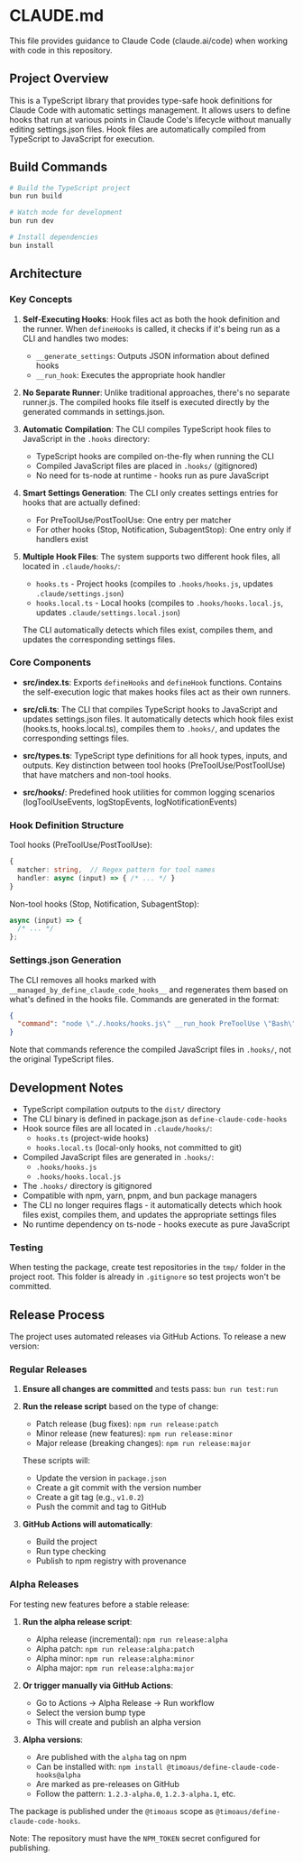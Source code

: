 # CLAUDE.md

This file provides guidance to Claude Code (claude.ai/code) when working with code in this repository.

## Project Overview

This is a TypeScript library that provides type-safe hook definitions for Claude Code with automatic settings management. It allows users to define hooks that run at various points in Claude Code's lifecycle without manually editing settings.json files. Hook files are automatically compiled from TypeScript to JavaScript for execution.

## Build Commands

```bash
# Build the TypeScript project
bun run build

# Watch mode for development
bun run dev

# Install dependencies
bun install
```

## Architecture

### Key Concepts

1. **Self-Executing Hooks**: Hook files act as both the hook definition and the runner. When `defineHooks` is called, it checks if it's being run as a CLI and handles two modes:

   - `__generate_settings`: Outputs JSON information about defined hooks
   - `__run_hook`: Executes the appropriate hook handler

2. **No Separate Runner**: Unlike traditional approaches, there's no separate runner.js. The compiled hooks file itself is executed directly by the generated commands in settings.json.

3. **Automatic Compilation**: The CLI compiles TypeScript hook files to JavaScript in the `.hooks` directory:
   - TypeScript hooks are compiled on-the-fly when running the CLI
   - Compiled JavaScript files are placed in `.hooks/` (gitignored)
   - No need for ts-node at runtime - hooks run as pure JavaScript

4. **Smart Settings Generation**: The CLI only creates settings entries for hooks that are actually defined:
   - For PreToolUse/PostToolUse: One entry per matcher
   - For other hooks (Stop, Notification, SubagentStop): One entry only if handlers exist

5. **Multiple Hook Files**: The system supports two different hook files, all located in `.claude/hooks/`:
   - `hooks.ts` - Project hooks (compiles to `.hooks/hooks.js`, updates `.claude/settings.json`)
   - `hooks.local.ts` - Local hooks (compiles to `.hooks/hooks.local.js`, updates `.claude/settings.local.json`)
   
   The CLI automatically detects which files exist, compiles them, and updates the corresponding settings files.

### Core Components

- **src/index.ts**: Exports `defineHooks` and `defineHook` functions. Contains the self-execution logic that makes hooks files act as their own runners.

- **src/cli.ts**: The CLI that compiles TypeScript hooks to JavaScript and updates settings.json files. It automatically detects which hook files exist (hooks.ts, hooks.local.ts), compiles them to `.hooks/`, and updates the corresponding settings files.

- **src/types.ts**: TypeScript type definitions for all hook types, inputs, and outputs. Key distinction between tool hooks (PreToolUse/PostToolUse) that have matchers and non-tool hooks.

- **src/hooks/**: Predefined hook utilities for common logging scenarios (logToolUseEvents, logStopEvents, logNotificationEvents)

### Hook Definition Structure

Tool hooks (PreToolUse/PostToolUse):

```typescript
{
  matcher: string,  // Regex pattern for tool names
  handler: async (input) => { /* ... */ }
}
```

Non-tool hooks (Stop, Notification, SubagentStop):

```typescript
async (input) => {
  /* ... */
};
```

### Settings.json Generation

The CLI removes all hooks marked with `__managed_by_define_claude_code_hooks__` and regenerates them based on what's defined in the hooks file. Commands are generated in the format:

```json
{
  "command": "node \"./.hooks/hooks.js\" __run_hook PreToolUse \"Bash\" \"0\" # __managed_by_define_claude_code_hooks__"
}
```

Note that commands reference the compiled JavaScript files in `.hooks/`, not the original TypeScript files.

## Development Notes

- TypeScript compilation outputs to the `dist/` directory
- The CLI binary is defined in package.json as `define-claude-code-hooks`
- Hook source files are all located in `.claude/hooks/`:
  - `hooks.ts` (project-wide hooks)
  - `hooks.local.ts` (local-only hooks, not committed to git)
- Compiled JavaScript files are generated in `.hooks/`:
  - `.hooks/hooks.js`
  - `.hooks/hooks.local.js`
- The `.hooks/` directory is gitignored
- Compatible with npm, yarn, pnpm, and bun package managers
- The CLI no longer requires flags - it automatically detects which hook files exist, compiles them, and updates the appropriate settings files
- No runtime dependency on ts-node - hooks execute as pure JavaScript

### Testing

When testing the package, create test repositories in the `tmp/` folder in the project root. This folder is already in `.gitignore` so test projects won't be committed.

## Release Process

The project uses automated releases via GitHub Actions. To release a new version:

### Regular Releases

1. **Ensure all changes are committed** and tests pass: `bun run test:run`

2. **Run the release script** based on the type of change:
   - Patch release (bug fixes): `npm run release:patch`
   - Minor release (new features): `npm run release:minor`
   - Major release (breaking changes): `npm run release:major`

   These scripts will:
   - Update the version in `package.json`
   - Create a git commit with the version number
   - Create a git tag (e.g., `v1.0.2`)
   - Push the commit and tag to GitHub

3. **GitHub Actions will automatically**:
   - Build the project
   - Run type checking
   - Publish to npm registry with provenance

### Alpha Releases

For testing new features before a stable release:

1. **Run the alpha release script**:
   - Alpha release (incremental): `npm run release:alpha`
   - Alpha patch: `npm run release:alpha:patch`
   - Alpha minor: `npm run release:alpha:minor`
   - Alpha major: `npm run release:alpha:major`

2. **Or trigger manually via GitHub Actions**:
   - Go to Actions → Alpha Release → Run workflow
   - Select the version bump type
   - This will create and publish an alpha version

3. **Alpha versions**:
   - Are published with the `alpha` tag on npm
   - Can be installed with: `npm install @timoaus/define-claude-code-hooks@alpha`
   - Are marked as pre-releases on GitHub
   - Follow the pattern: `1.2.3-alpha.0`, `1.2.3-alpha.1`, etc.

The package is published under the `@timoaus` scope as `@timoaus/define-claude-code-hooks`.

Note: The repository must have the `NPM_TOKEN` secret configured for publishing.
